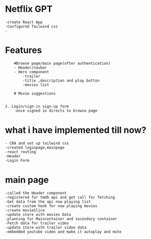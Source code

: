# Netflix GPT

    -create React App
    -Configured Tailwind css
    -

# Features

        #Browse page/main page(after authentication)
        - Header/navbar
        - Hero component
            -trailer
            -title ,description and play button
            -movies list

        # Movie suggestions


    2. Login/sign-in sign-up form
        -once signed in directs to browse page

# what i have implemented till now?

    - CRA and set up tailwind css
    -created loginpage,mainpage
    -react routing
    -Header
    -Login Form

# main page

    -called the Header component
    -registered for tmdb api and get call for fetching
    -Get data from the api now playing list
    -create custom hook for now playing movies
    -create movieSlice
    -update store with movies Data
    -planning for Maincontainer and secondary container
    -Fetch data for trailer video
    -update store with trailer video data
    -embedded youtube video and make it autoplay and mute
